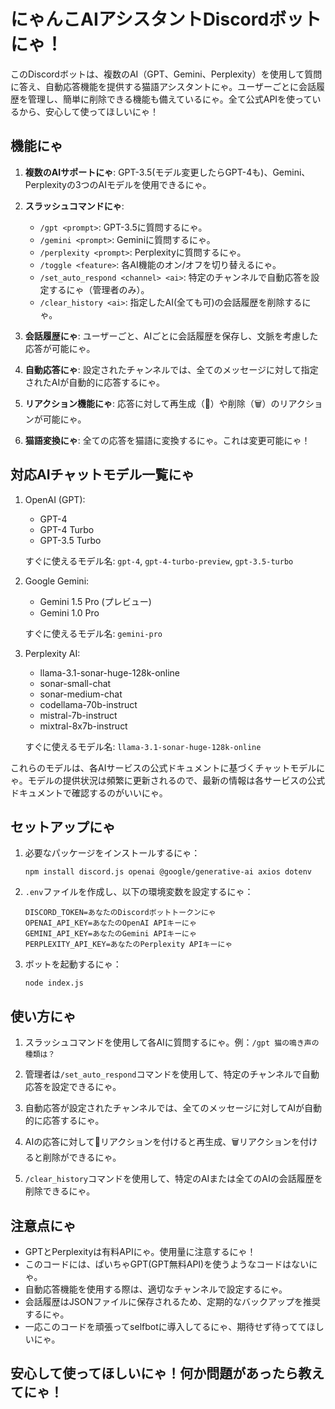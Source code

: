 # にゃんこAIアシスタントDiscordボットにゃ！

このDiscordボットは、複数のAI（GPT、Gemini、Perplexity）を使用して質問に答え、自動応答機能を提供する猫語アシスタントにゃ。ユーザーごとに会話履歴を管理し、簡単に削除できる機能も備えているにゃ。全て公式APIを使っているから、安心して使ってほしいにゃ！

## 機能にゃ

1. **複数のAIサポートにゃ**: GPT-3.5(モデル変更したらGPT-4も)、Gemini、Perplexityの3つのAIモデルを使用できるにゃ。

2. **スラッシュコマンドにゃ**: 
   - `/gpt <prompt>`: GPT-3.5に質問するにゃ。
   - `/gemini <prompt>`: Geminiに質問するにゃ。
   - `/perplexity <prompt>`: Perplexityに質問するにゃ。
   - `/toggle <feature>`: 各AI機能のオン/オフを切り替えるにゃ。
   - `/set_auto_respond <channel> <ai>`: 特定のチャンネルで自動応答を設定するにゃ（管理者のみ）。
   - `/clear_history <ai>`: 指定したAI(全ても可)の会話履歴を削除するにゃ。

3. **会話履歴にゃ**: ユーザーごと、AIごとに会話履歴を保存し、文脈を考慮した応答が可能にゃ。

4. **自動応答にゃ**: 設定されたチャンネルでは、全てのメッセージに対して指定されたAIが自動的に応答するにゃ。

5. **リアクション機能にゃ**: 応答に対して再生成（🔄）や削除（🗑️）のリアクションが可能にゃ。

6. **猫語変換にゃ**: 全ての応答を猫語に変換するにゃ。これは変更可能にゃ！

## 対応AIチャットモデル一覧にゃ

1. OpenAI (GPT):
   - GPT-4
   - GPT-4 Turbo
   - GPT-3.5 Turbo

   すぐに使えるモデル名: `gpt-4`, `gpt-4-turbo-preview`, `gpt-3.5-turbo`

2. Google Gemini:
   - Gemini 1.5 Pro (プレビュー)
   - Gemini 1.0 Pro

   すぐに使えるモデル名: `gemini-pro`

3. Perplexity AI:
   - llama-3.1-sonar-huge-128k-online
   - sonar-small-chat
   - sonar-medium-chat
   - codellama-70b-instruct
   - mistral-7b-instruct
   - mixtral-8x7b-instruct

   すぐに使えるモデル名: `llama-3.1-sonar-huge-128k-online`

これらのモデルは、各AIサービスの公式ドキュメントに基づくチャットモデルにゃ。モデルの提供状況は頻繁に更新されるので、最新の情報は各サービスの公式ドキュメントで確認するのがいいにゃ。

## セットアップにゃ

1. 必要なパッケージをインストールするにゃ：
   ```
   npm install discord.js openai @google/generative-ai axios dotenv
   ```

2. `.env`ファイルを作成し、以下の環境変数を設定するにゃ：
   ```
   DISCORD_TOKEN=あなたのDiscordボットトークンにゃ
   OPENAI_API_KEY=あなたのOpenAI APIキーにゃ
   GEMINI_API_KEY=あなたのGemini APIキーにゃ
   PERPLEXITY_API_KEY=あなたのPerplexity APIキーにゃ
   ```

3. ボットを起動するにゃ：
   ```
   node index.js
   ```

## 使い方にゃ

1. スラッシュコマンドを使用して各AIに質問するにゃ。例：`/gpt 猫の鳴き声の種類は？`

2. 管理者は`/set_auto_respond`コマンドを使用して、特定のチャンネルで自動応答を設定できるにゃ。

3. 自動応答が設定されたチャンネルでは、全てのメッセージに対してAIが自動的に応答するにゃ。

4. AIの応答に対して🔄リアクションを付けると再生成、🗑️リアクションを付けると削除ができるにゃ。

5. `/clear_history`コマンドを使用して、特定のAIまたは全てのAIの会話履歴を削除できるにゃ。

## 注意点にゃ

- GPTとPerplexityは有料APIにゃ。使用量に注意するにゃ！
- このコードには、ぱいちゃGPT(GPT無料API)を使うようなコードはないにゃ。
- 自動応答機能を使用する際は、適切なチャンネルで設定するにゃ。
- 会話履歴はJSONファイルに保存されるため、定期的なバックアップを推奨するにゃ。
- 一応このコードを頑張ってselfbotに導入してるにゃ、期待せず待っててほしいにゃ。

## 安心して使ってほしいにゃ！何か問題があったら教えてにゃ！
